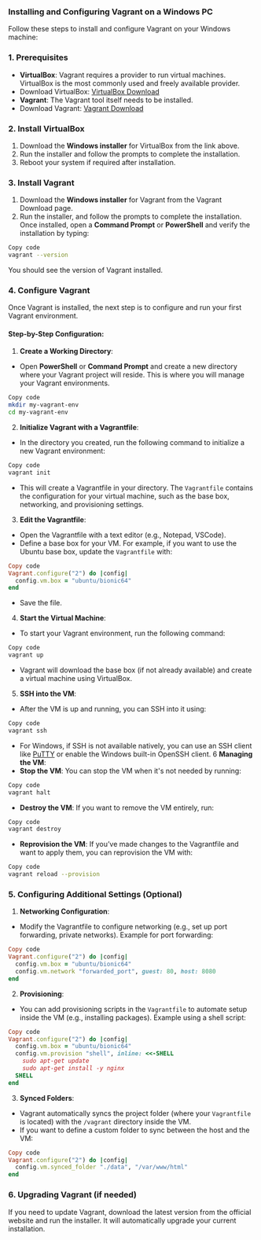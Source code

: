 ### **Installing and Configuring Vagrant on a Windows PC**
Follow these steps to install and configure Vagrant on your Windows machine:
### 1. **Prerequisites**
- **VirtualBox**: Vagrant requires a provider to run virtual machines. VirtualBox is the most commonly used and freely available provider.
- Download VirtualBox: [VirtualBox Download](https://www.virtualbox.org/wiki/Downloads)
- **Vagrant**: The Vagrant tool itself needs to be installed.
- Download Vagrant: [Vagrant Download](https://www.vagrantup.com/downloads)
### 2. **Install VirtualBox**

1. Download the **Windows installer** for VirtualBox from the link above.
2. Run the installer and follow the prompts to complete the installation.
3. Reboot your system if required after installation.
### 3. **Install Vagrant**
1. Download the **Windows installer** for Vagrant from the Vagrant Download page.
1. Run the installer, and follow the prompts to complete the installation.
Once installed, open a **Command Prompt** or **PowerShell** and verify the installation by typing:
```bash
Copy code
vagrant --version
```
You should see the version of Vagrant installed.
### 4. **Configure Vagrant**
Once Vagrant is installed, the next step is to configure and run your first Vagrant environment.
#### **Step-by-Step Configuration**:
1. **Create a Working Directory**:
- Open **PowerShell** or **Command Prompt** and create a new directory where your Vagrant project will reside. This is where you will manage your Vagrant environments.
```bash
Copy code
mkdir my-vagrant-env
cd my-vagrant-env
```

2. **Initialize Vagrant with a Vagrantfile**:
- In the directory you created, run the following command to initialize a new Vagrant environment:
```bash
Copy code
vagrant init
```


- This will create a Vagrantfile in your directory. The `Vagrantfile` contains the configuration for your virtual machine, such as the base box, networking, and provisioning settings.
3. **Edit the Vagrantfile**:
- Open the Vagrantfile with a text editor (e.g., Notepad, VSCode).
- Define a base box for your VM. For example, if you want to use the Ubuntu base box, update the `Vagrantfile` with:
```ruby
Copy code
Vagrant.configure("2") do |config|
  config.vm.box = "ubuntu/bionic64"
end
```

- Save the file.
4. **Start the Virtual Machine**:
- To start your Vagrant environment, run the following command:
```bash
Copy code
vagrant up
```

- Vagrant will download the base box (if not already available) and create a virtual machine using VirtualBox.
5. **SSH into the VM**:
- After the VM is up and running, you can SSH into it using:
```bash
Copy code
vagrant ssh
```

- For Windows, if SSH is not available natively, you can use an SSH client like [PuTTY](https://www.putty.org/) or enable the Windows built-in OpenSSH client.
6 **Managing the VM**:
- **Stop the VM**: You can stop the VM when it's not needed by running:
```bash
Copy code
vagrant halt
```

- **Destroy the VM**: If you want to remove the VM entirely, run:
```bash
Copy code
vagrant destroy
```


- **Reprovision the VM**: If you’ve made changes to the Vagrantfile and want to apply them, you can reprovision the VM with:
```bash
Copy code
vagrant reload --provision
```

### 5. **Configuring Additional Settings (Optional)**
1. **Networking Configuration**:
- Modify the Vagrantfile to configure networking (e.g., set up port forwarding, private networks). 
Example for port forwarding:
```ruby
Copy code
Vagrant.configure("2") do |config|
  config.vm.box = "ubuntu/bionic64"
  config.vm.network "forwarded_port", guest: 80, host: 8080
end
```


2. **Provisioning**:
- You can add provisioning scripts in the `Vagrantfile` to automate setup inside the VM (e.g., installing packages). 
Example using a shell script:
```ruby
Copy code
Vagrant.configure("2") do |config|
  config.vm.box = "ubuntu/bionic64"
  config.vm.provision "shell", inline: <<-SHELL
    sudo apt-get update
    sudo apt-get install -y nginx
  SHELL
end
```

3. **Synced Folders**:
- Vagrant automatically syncs the project folder (where your `Vagrantfile` is located) with the `/vagrant` directory inside the VM.
- If you want to define a custom folder to sync between the host and the VM:
```ruby
Copy code
Vagrant.configure("2") do |config|
  config.vm.synced_folder "./data", "/var/www/html"
end
```

### 6. **Upgrading Vagrant (if needed)**
If you need to update Vagrant, download the latest version from the official website and run the installer. It will automatically upgrade your current installation.

